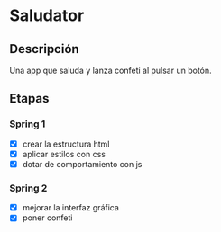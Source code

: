 # Saludator

## Descripción
Una app que saluda y lanza confeti al pulsar un botón.

## Etapas

 ### Spring 1 
 - [x] crear la estructura html
 - [x] aplicar estilos con css
 - [x] dotar de comportamiento con js
 
 ### Spring 2

- [x] mejorar la interfaz gráfica
- [x] poner confeti